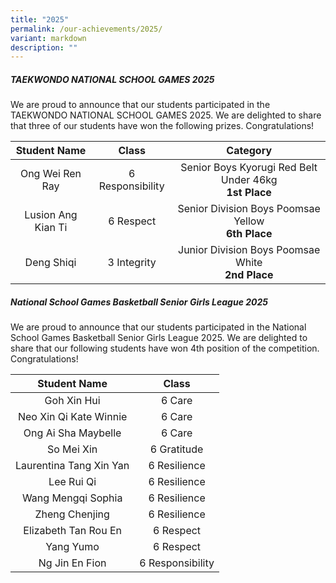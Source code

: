 ```yaml
---
title: "2025"
permalink: /our-achievements/2025/
variant: markdown
description: ""
---
```

##### **TAEKWONDO NATIONAL SCHOOL GAMES 2025**
We are proud to announce that our students participated in the TAEKWONDO NATIONAL SCHOOL GAMES 2025. We are delighted to share that three of our students have won the following prizes. Congratulations!

| Student Name  | Class | Category |
| :--------: | :--------: | :--------: |
| Ong Wei Ren Ray | 6 Responsibility | Senior Boys Kyorugi Red Belt Under 46kg<br>**1st Place** |
| Lusion Ang Kian Ti | 6 Respect | Senior Division Boys Poomsae Yellow<br>**6th Place** |
| Deng Shiqi | 3 Integrity | Junior Division Boys Poomsae White<br>**2nd Place** |

##### **National School Games Basketball Senior Girls League 2025**
We are proud to announce that our students participated in the National School Games Basketball Senior Girls League 2025. We are delighted to share that our following students have won 4th position of the competition. Congratulations!

| Student Name  | Class |
| :--------: | :--------: |
| Goh Xin Hui | 6 Care |
| Neo Xin Qi Kate Winnie | 6 Care |
| Ong Ai Sha Maybelle | 6 Care |
| So Mei Xin | 6 Gratitude |
| Laurentina Tang Xin Yan | 6 Resilience |
| Lee Rui Qi | 6 Resilience |
| Wang Mengqi Sophia | 6 Resilience |
| Zheng Chenjing | 6 Resilience |
| Elizabeth Tan Rou En | 6 Respect |
| Yang Yumo | 6 Respect |
| Ng Jin En Fion | 6 Responsibility |